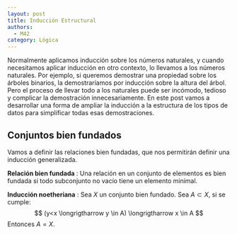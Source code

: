 ```yaml
---
layout: post
title: Inducción Estructural
authors:
  - M42
category: Lógica
---
```


Normalmente aplicamos inducción sobre los números naturales, y cuando
necesitamos aplicar inducción en otro contexto, lo llevamos a los números
naturales. Por ejemplo, si queremos demostrar una propiedad sobre los árboles
binarios, la demostraríamos por inducción sobre la altura del árbol. Pero el
proceso de llevar todo a los naturales puede ser incómodo, tedioso y complicar
la demostración innecesariamente. En este post vamos a desarrollar una forma de
ampliar la inducción a la estructura de los tipos de datos para simplificar
todas esas demostraciones.


## Conjuntos bien fundados

Vamos a definir las relaciones bien fundadas, que nos permitirán definir una
inducción generalizada.

**Relación bien fundada**
: Una relación en un conjunto de elementos es bien fundada si todo subconjunto
no vacío tiene un elemento minimal.

**Inducción noetheriana**
: Sea $X$ un conjunto bien fundado. Sea $A \subset X$, si se cumple:
$$ (y<x \longrigtharrow y \in A) \longrigtharrow x \in A $$
Entonces $A = X$.

[^stackexchangeblog-induction]: http://math.blogoverflow.com/2015/03/10/when-can-we-do-induction/
